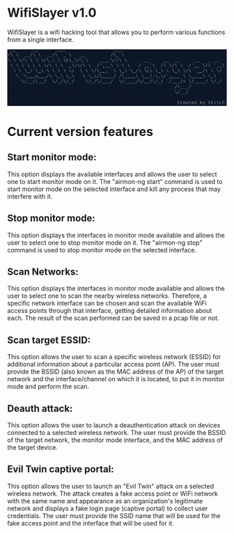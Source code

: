 # WifiSlayer v1.0
WifiSlayer is a wifi hacking tool that allows you to perform various functions from a single interface.

![Untitled](imgs/Wifi_Slayer.png)

# Current version features

## Start monitor mode:
This option displays the available interfaces and allows the user to select one to start monitor mode on it. The "airmon-ng start" command is used to start monitor mode on the selected interface and kill any process that may interfere with it.

## Stop monitor mode:
This option displays the interfaces in monitor mode available and allows the user to select one to stop monitor mode on it. The "airmon-ng stop" command is used to stop monitor mode on the selected interface.

## Scan Networks:
This option displays the interfaces in monitor mode available and allows the user to select one to scan the nearby wireless networks. Therefore, a specific network interface can be chosen and scan the available WiFi access points through that interface, getting detailed information about each. The result of the scan performed can be saved in a pcap file or not.

## Scan target ESSID:
This option allows the user to scan a specific wireless network (ESSID) for additional information about a particular access point (AP). The user must provide the BSSID (also known as the MAC address of the AP) of the target network and the interface/channel on which it is located, to put it in monitor mode and perform the scan.
	
## Deauth attack:
This option allows the user to launch a deauthentication attack on devices connected to a selected wireless network. The user must provide the BSSID of the target network, the monitor mode interface, and the MAC address of the target device.

## Evil Twin captive portal:
This option allows the user to launch an "Evil Twin" attack on a selected wireless network. The attack creates a fake access point or WiFi network with the same name and appearance as an organization's legitimate network and displays a fake login page (captive portal) to collect user credentials. The user must provide the SSID name that will be used for the fake access point and the interface that will be used for it.

